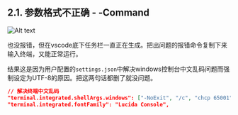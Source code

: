 ## 2.1. 参数格式不正确 - -Command

![Alt text](https://cdn.jsdelivr.net/gh/sword4869/pic1@main/images/202406231911606.png)

也没报错，但在vscode底下任务栏一直正在生成。把出问题的报错命令复制下来输入终端，又能正常运行。

结果这是因为用户配置的`settings.json`中解决windows控制台中文乱码问题而强制设定为UTF-8的原因。把这两句话都删了就没问题。
```json
// 解决终端中文乱码
"terminal.integrated.shellArgs.windows": ["-NoExit", "/c", "chcp 65001"],
"terminal.integrated.fontFamily": "Lucida Console",
```
